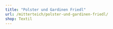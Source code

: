 ```yaml
---
title: "Polster und Gardinen Friedl"
url: /mitterteich/polster-und-gardinen-friedl/
shop: Textil
---
```


